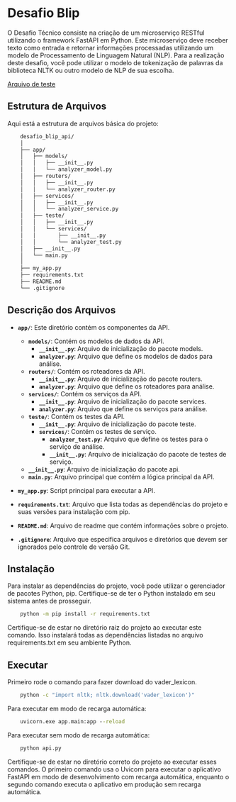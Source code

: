 # Desafio Blip

O Desafio Técnico consiste na criação de um microserviço RESTful utilizando o framework FastAPI em Python. Este microserviço deve receber texto como entrada e retornar informações processadas utilizando um modelo de Processamento de Linguagem Natural (NLP). Para a realização deste desafio, você pode utilizar o modelo de tokenização de palavras da biblioteca NLTK ou outro modelo de NLP de sua escolha.

[Arquivo de teste](docs/desafio-tcnico-se-_-jorel.pdf)

## Estrutura de Arquivos

Aqui está a estrutura de arquivos básica do projeto:

```txt
    desafio_blip_api/
    │
    ├── app/
    │   ├── models/
    │   │   ├── __init__.py
    │   │   └── analyzer_model.py
    │   ├── routers/
    │   │   ├── __init__.py
    │   │   └── analyzer_router.py
    │   ├── services/
    │   │   ├── __init__.py
    │   │   └── analyzer_service.py
    │   ├── teste/
    │   │   ├── __init__.py
    │   │   └── services/
    │   │       ├── __init__.py
    │   │       └── analyzer_test.py
    │   ├── __init__.py
    │   └── main.py
    │
    ├── my_app.py
    ├── requirements.txt
    ├── README.md
    └── .gitignore
```

## Descrição dos Arquivos

- **`app/`**: Este diretório contém os componentes da API.

  - **`models/`**: Contém os modelos de dados da API.
    - **`__init__.py`**: Arquivo de inicialização do pacote models.
    - **`analyzer.py`**: Arquivo que define os modelos de dados para análise.
  - **`routers/`**: Contém os roteadores da API.
    - **`__init__.py`**: Arquivo de inicialização do pacote routers.
    - **`analyzer.py`**: Arquivo que define os roteadores para análise.
  - **`services/`**: Contém os serviços da API.
    - **`__init__.py`**: Arquivo de inicialização do pacote services.
    - **`analyzer.py`**: Arquivo que define os serviços para análise.
  - **`teste/`**: Contém os testes da API.
    - **`__init__.py`**: Arquivo de inicialização do pacote teste.
    - **`services/`**: Contém os testes de serviço.
      - **`analyzer_test.py`**: Arquivo que define os testes para o serviço de análise.
      - **`__init__.py`**: Arquivo de inicialização do pacote de testes de serviço.
  - **`__init__.py`**: Arquivo de inicialização do pacote api.
  - **`main.py`**: Arquivo principal que contém a lógica principal da API.

- **`my_app.py`**: Script principal para executar a API.
- **`requirements.txt`**: Arquivo que lista todas as dependências do projeto e suas versões para instalação com pip.
- **`README.md`**: Arquivo de readme que contém informações sobre o projeto.
- **`.gitignore`**: Arquivo que especifica arquivos e diretórios que devem ser ignorados pelo controle de versão Git.

## Instalação

Para instalar as dependências do projeto, você pode utilizar o gerenciador de pacotes Python, pip. Certifique-se de ter o Python instalado em seu sistema antes de prosseguir.

```cmd
    python -m pip install -r requirements.txt
```

Certifique-se de estar no diretório raiz do projeto ao executar este comando. Isso instalará todas as dependências listadas no arquivo requirements.txt em seu ambiente Python.

## Executar

Primeiro rode o comando para fazer download do vader_lexicon.

```cmd
    python -c "import nltk; nltk.download('vader_lexicon')"
```

Para executar em modo de recarga automática:

```cmd
    uvicorn.exe app.main:app --reload
```

Para executar sem modo de recarga automática:

```cmd
    python api.py
```

Certifique-se de estar no diretório correto do projeto ao executar esses comandos. O primeiro comando usa o Uvicorn para executar o aplicativo FastAPI em modo de desenvolvimento com recarga automática, enquanto o segundo comando executa o aplicativo em produção sem recarga automática.
